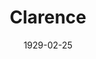 ---
title: Clarence
date: 1929-02-25
closing_date: 
layout: productions
featured_image: 
image_caption:
image_credit:
playbill:
category:
Theatre: Theatre Jacksonville
cast:
  Clarence: Henry Curtis
  Mr. Wheeler: Isaac Peiser
  Mrs. Wheeler: Amy Cavanagh
  Mrs. Martin: Anne C. Lalor
  Hubert Stem: Carl Cesery
  Dinwiddie: Carl Harris
  Della: Edith Pullen
  Bobby Wheeler: Karst Connell
  Violet Pinney: Louise Twitty
  Cora Wheeler: Nell Killinger
crew:
  Director:
    - Karst Connell
    - Margaret Pumpelly
    - Marie M. Graves
  Staging: 
    - Anne C. Lalor
    - Basil Walker
    - Margaret Pumpelly
  Props: John Richard Grether 
external_links:
---